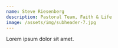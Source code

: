 ```yaml
---
name: Steve Riesenberg
description: Pastoral Team, Faith & Life
image: /assets/img/subheader-7.jpg
---
```


Lorem ipsum dolor sit amet.
